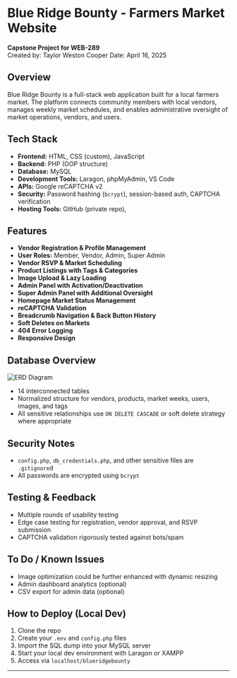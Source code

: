 # Blue Ridge Bounty - Farmers Market Website

**Capstone Project for WEB-289**  
Created by: Taylor Weston Cooper
Date: April 16, 2025

## Overview

Blue Ridge Bounty is a full-stack web application built for a local farmers market. The platform connects community members with local vendors, manages weekly market schedules, and enables administrative oversight of market operations, vendors, and users.

## Tech Stack

- **Frontend:** HTML, CSS (custom), JavaScript
- **Backend:** PHP (OOP structure)
- **Database:** MySQL
- **Development Tools:** Laragon, phpMyAdmin, VS Code
- **APIs:** Google reCAPTCHA v2
- **Security:** Password hashing (`bcrypt`), session-based auth, CAPTCHA verification
- **Hosting Tools:** GitHub (private repo),

## Features

- **Vendor Registration & Profile Management**
- **User Roles:** Member, Vendor, Admin, Super Admin
- **Vendor RSVP & Market Scheduling**
- **Product Listings with Tags & Categories**
- **Image Upload & Lazy Loading**
- **Admin Panel with Activation/Deactivation**
- **Super Admin Panel with Additional Oversight**
- **Homepage Market Status Management**
- **reCAPTCHA Validation**
- **Breadcrumb Navigation & Back Button History**
- **Soft Deletes on Markets**
- **404 Error Logging**
- **Responsive Design**

## Database Overview

![ERD Diagram](https://dbdiagram.io/d/289DB-updated-67a3c27e263d6cf9a02b8ae2)

- 14 interconnected tables
- Normalized structure for vendors, products, market weeks, users, images, and tags
- All sensitive relationships use `ON DELETE CASCADE` or soft delete strategy where appropriate

## Security Notes

- `config.php`, `db_credentials.php`, and other sensitive files are `.gitignore`d
- All passwords are encrypted using `bcrypt`

## Testing & Feedback

- Multiple rounds of usability testing
- Edge case testing for registration, vendor approval, and RSVP submission
- CAPTCHA validation rigorously tested against bots/spam

## To Do / Known Issues

- Image optimization could be further enhanced with dynamic resizing
- Admin dashboard analytics (optional)
- CSV export for admin data (optional)

## How to Deploy (Local Dev)

1. Clone the repo
2. Create your `.env` and `config.php` files
3. Import the SQL dump into your MySQL server
4. Start your local dev environment with Laragon or XAMPP
5. Access via `localhost/blueridgebounty`

---

